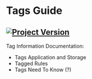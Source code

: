# Tags Guide
[![Project Version][version-image]][version-url]
--- 

Tag Information Documentation: 
- Tags Application and Storage []()
- Tagged Rules []()
- Tags Need To Know (?) []()

<!-- These are the header links -->
[version-image]: https://img.shields.io/badge/Version-1.1.0-brightgreen?style=for-the-badge&logo=appveyor
[version-url]: https://github.com/thrackle-io/Tron